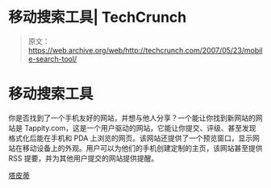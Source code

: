 # 移动搜索工具| TechCrunch

> 原文：<https://web.archive.org/web/http://techcrunch.com/2007/05/23/mobile-search-tool/>

# 移动搜索工具

你是否找到了一个手机友好的网站，并想与他人分享？一个能让你找到新网站的网站是 Tappity.com，这是一个用户驱动的网站，它能让你提交、评级、甚至发现格式化后能在手机和 PDA 上浏览的网页。该网站还提供了一个预览窗口，显示网站在移动设备上的外观。用户可以为他们的手机创建定制的主页，该网站甚至提供 RSS 提要，并为其他用户提交的网站提供提醒。

[塔皮蒂](https://web.archive.org/web/20130628152443/http://www.tappity.com/)